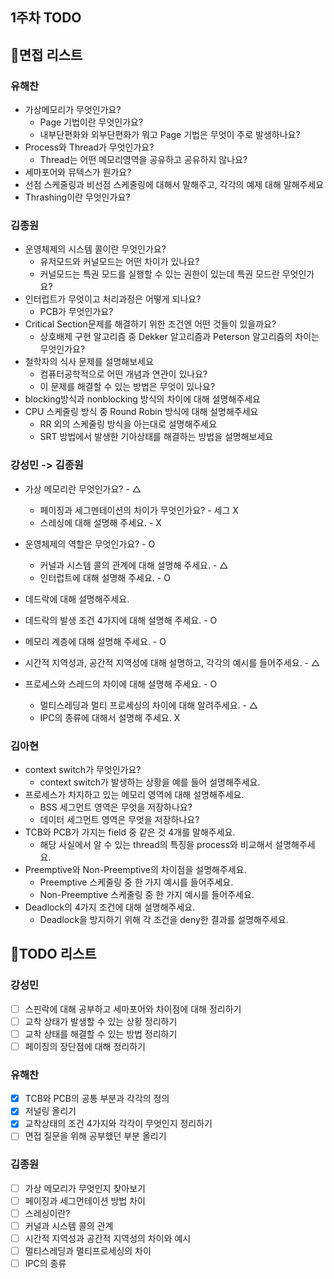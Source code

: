 ## 1주차 TODO 

## 📃면접 리스트 
### 유해찬 
- 가상메모리가 무엇인가요? 
  - Page 기법이란 무엇인가요? 
  - 내부단편화와 외부단편화가 뭐고 Page 기법은 무엇이 주로 발생하나요? 
- Process와 Thread가 무엇인가요? 
  - Thread는 어떤 메모리영역을 공유하고 공유하지 않나요? 
- 세마포어와 뮤텍스가 뭔가요? 
- 선점 스케줄링과 비선점 스케줄링에 대해서 말해주고, 각각의 예제 대해 말해주세요
- Thrashing이란 무엇인가요?

### 김종원
- 운영체제의 시스템 콜이란 무엇인가요?
  - 유저모드와 커널모드는 어떤 차이가 있나요?
  - 커널모드는 특권 모드를 실행할 수 있는 권한이 있는데 특권 모드란 무엇인가요?
- 인터럽트가 무엇이고 처리과정은 어떻게 되나요?
  - PCB가 무엇인가요?
- Critical Section문제를 해결하기 위한 조건엔 어떤 것들이 있을까요?
  - 상호배제 구현 알고리즘 중 Dekker 알고리즘과 Peterson 알고리즘의 차이는 무엇인가요?
- 철학자의 식사 문제를 설명해보세요
  - 컴퓨터공학적으로 어떤 개념과 연관이 있나요?
  - 이 문제를 해결할 수 있는 방법은 무엇이 있나요?
- blocking방식과 nonblocking 방식의 차이에 대해 설명해주세요
- CPU 스케줄링 방식 중 Round Robin 방식에 대해 설명해주세요
  - RR 외의 스케줄링 방식을 아는대로 설명해주세요
  - SRT 방법에서 발생한 기아상태를 해결하는 방법을 설명해보세요

### 강성민 -> 김종원
- 가상 메모리란 무엇인가요? - △
  - 페이징과 세그멘테이션의 차이가 무엇인가요? - 세그 X
  - 스레싱에 대해 설명해 주세요. - X

- 운영체제의 역할은 무엇인가요? - O
  - 커널과 시스템 콜의 관계에 대해 설명해 주세요. - △
  - 인터럽트에 대해 설명해 주세요. - O

-  데드락에 대해 설명해주세요.
  - 데드락의 발생 조건 4가지에 대해 설명해 주세요. - O

-  메모리 계층에 대해 설명해 주세요. - O
  - 시간적 지역성과, 공간적 지역성에 대해 설명하고, 각각의 예시를 들어주세요. - △

- 프로세스와 스레드의 차이에 대해 설명해 주세요. - O
  - 멀티스레딩과 멀티 프로세싱의 차이에 대해 알려주세요. - △
  - IPC의 종류에 대해서 설명해 주세요. X

### 김아현
- context switch가 무엇인가요?
  - context switch가 발생하는 상황을 예를 들어 설명해주세요.
- 프로세스가 차지하고 있는 메모리 영역에 대해 설명해주세요.
  - BSS 세그먼트 영역은 무엇을 저장하나요?
  - 데이터 세그먼트 영역은 무엇을 저장하나요?
- TCB와 PCB가 가지는 field 중 같은 것 4개를 말해주세요.
  - 해당 사실에서 알 수 있는 thread의 특징을 process와 비교해서 설명해주세요.
- Preemptive와 Non-Preemptive의 차이점을 설명해주세요.
  - Preemptive 스케줄링 중 한 가지 예시를 들어주세요.
  - Non-Preemptive 스케줄링 중 한 가지 예시를 들어주세요.
- Deadlock의 4가지 조건에 대해 설명해주세요.
  - Deadlock을 방지하기 위해 각 조건을 deny한 결과를 설명해주세요.

## 📕TODO 리스트 

### 강성민
- [ ] 스핀락에 대해 공부하고 세마포어와 차이점에 대해 정리하기
- [ ] 교착 상태가 발생할 수 있는 상황 정리하기
- [ ] 교착 상태를 해결할 수 있는 방법 정리하기
- [ ] 페이징의 장단점에 대해 정리하기

### 유해찬 
- [X] TCB와 PCB의 공통 부분과 각각의 정의 
- [X] 저널링 올리기
- [X] 교착상태의 조건 4가지와 각각이 무엇인지 정리하기
- [ ] 면접 질문을 위해 공부했던 부분 올리기

### 김종원 
- [ ] 가상 메모리가 무엇인지 찾아보기
- [ ] 페이징과 세그먼테이션 방법 차이
- [ ] 스레싱이란?
- [ ] 커널과 시스템 콜의 관계
- [ ] 시간적 지역성과 공간적 지역성의 차이와 예시
- [ ] 멀티스레딩과 멀티프로세싱의 차이
- [ ] IPC의 종류
